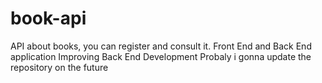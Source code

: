 # book-api
API about books, you can register and consult it.
Front End and Back End application
Improving Back End Development
Probaly i gonna update the repository on the future

